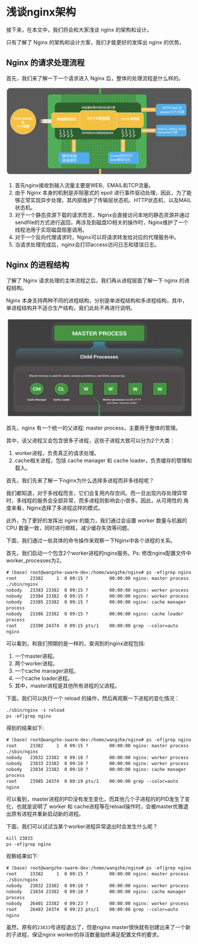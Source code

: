 # 浅谈nginx架构

接下来，在本文中，我们将会和大家浅谈 nginx 的架构和设计。

只有了解了 Nginx 的架构和设计方案，我们才能更好的发挥出 nginx 的优势。

## Nginx 的请求处理流程

首先，我们来了解一下一个请求进入 Nginx 后，整体的处理流程是什么样的。

![architecture1](./picture/architecture1.png)

1. 首先nginx接收到输入流量主要是WEB、EMAIL和TCP流量。
2. 由于 Nginx 本身的机制是非阻塞式的 epoll 进行事件驱动处理，因此，为了能够正常实现异步处理，其内部维护了传输层状态机、HTTP状态机、以及MAIL状态机。
3. 对于一个静态资源下载的请求而言，Nginx会直接访问本地的静态资源并通过sendfile的方式进行返回，再涉及到磁盘IO相关的操作时，Nginx维护了一个线程池用于实现磁盘阻塞调用。
4. 对于一个反向代理请求时，Nginx可以将请求转发给对应的代理服务中。
5. 当请求处理完成后，nginx会打印access访问日志和错误日志。


## Nginx 的进程结构

了解了 Nginx 请求处理的主体流程之后，我们再从进程层面了解一下 nginx 的进程结构。

Nginx 本身支持两种不同的进程结构，分别是单进程结构和多进程结构，其中，单进程结构并不适合生产结构，我们此处不再进行说明。

![architecture2](./picture/architecture2.png)

首先，nginx 有一个统一的父进程: master process，主要用于整体的管理。

其中，该父进程又会包含很多子进程，这些子进程大致可以分为2个大类：

1. worker进程，负责真正的请求处理。
2. cache相关进程，包括 cache manager 和 cache loader，负责缓存的管理和载入。

首先，我们先来了解一下nginx为什么选择多进程而非多线程呢？

我们都知道，对于多线程而言，它们会复用内存空间。而一旦出现内存处理异常时，多线程的服务会全部异常，而多进程则影响会小很多。因此，从可用性的
角度来看，Nginx选择了多进程这样的模式。

此外，为了更好的发挥出 nginx 的能力，我们通过会设置 worker 数量与机器的 CPU 数量一致，同时进行绑核，减少缓存失效等问题。

下面，我们通过一些具体的命令操作来观察一下Nginx中各个进程的关系。

首先，我们启动一个包含2个worker进程的nginx服务。Ps: 修改nginx配置文件中worker_processes为2。

```shell
# (base) root@wangzhe-swarm-dev:/home/wangzhe/nginx# ps -ef|grep nginx
root     23382     1  0 09:15 ?        00:00:00 nginx: master process ./sbin/nginx
nobody   23383 23382  0 09:15 ?        00:00:00 nginx: worker process
nobody   23384 23382  0 09:15 ?        00:00:00 nginx: worker process
nobody   23385 23382  0 09:15 ?        00:00:00 nginx: cache manager process
nobody   23386 23382  0 09:15 ?        00:00:00 nginx: cache loader process
root     23390 24374  0 09:15 pts/1    00:00:00 grep --color=auto nginx
```

可以看到，和我们预期的是一样的，查询到的nginx进程包括:

1. 一个master进程。
2. 两个worker进程。
3. 一个cache manager进程。
4. 一个cache loader进程。
5. 其中，master进程是其他所有进程的父进程。

下面，我们可以执行一个 reload 的操作，然后再观察一下进程的变化情况：

```shell
./sbin/nginx -s reload
ps -ef|grep nginx
```

得到的结果如下:

```shell
# (base) root@wangzhe-swarm-dev:/home/wangzhe/nginx# ps -ef|grep nginx
root     23382     1  0 09:15 ?        00:00:00 nginx: master process ./sbin/nginx
nobody   23832 23382  0 09:18 ?        00:00:00 nginx: worker process
nobody   23833 23382  0 09:18 ?        00:00:00 nginx: worker process
nobody   23834 23382  0 09:18 ?        00:00:00 nginx: cache manager process
root     23985 24374  0 09:19 pts/1    00:00:00 grep --color=auto nginx
```

可以看到，master进程的PID没有发生变化，而其他几个子进程的的PID发生了变化，也就是说明了 worker 和 cache进程等在reload操作时，会被master优雅退出原有进程并重新启动新的进程。

下面，我们可以试试当某个worker进程异常退出时会发生什么呢？

```shell
kill 23833
ps -ef|grep nginx
```

观察结果如下:

```shell
# (base) root@wangzhe-swarm-dev:/home/wangzhe/nginx# ps -ef|grep nginx
root     23382     1  0 09:15 ?        00:00:00 nginx: master process ./sbin/nginx
nobody   23832 23382  0 09:18 ?        00:00:00 nginx: worker process
nobody   23834 23382  0 09:18 ?        00:00:00 nginx: cache manager process
nobody   26401 23382  0 09:23 ?        00:00:00 nginx: worker process
root     26403 24374  0 09:23 pts/1    00:00:00 grep --color=auto nginx
```

虽然，原有的`23833`号进程退出了，但是nginx master很快就有创建出来了一个新的子进程，保证nginx worker的存活数量始终满足配置文件的要求。
